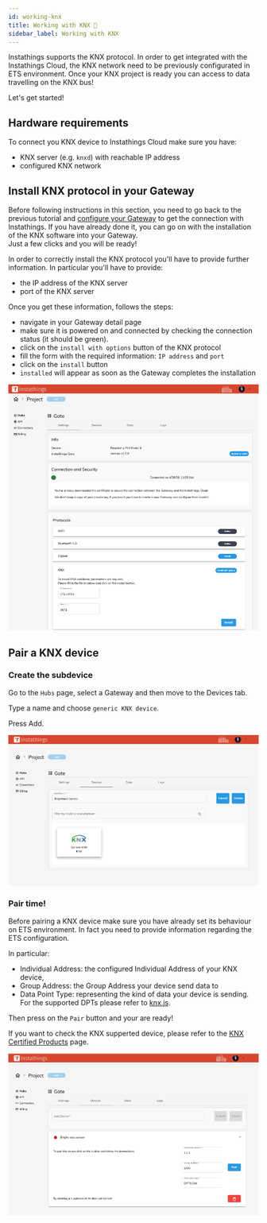 ```yaml
---
id: working-knx
title: Working with KNX 🔌
sidebar_label: Working with KNX
---
```

Instathings supports the KNX protocol. In order to get integrated with the Instathings Cloud, the KNX network need to be previously configurated in ETS environment. Once your KNX project is ready you can access to data travelling on the KNX bus!

Let's get started!

## Hardware requirements

To connect you KNX device to Instathings Cloud make sure you have:

 - KNX server (e.g. `knxd`) with reachable IP address
 - configured KNX network

## Install KNX protocol in your Gateway
Before following instructions in this section, you need to go back to the previous tutorial and <a href="/docs/guides/gateway-setup.html" target="_blank" class="external-link">configure your Gateway</a> to get the connection with Instathings. If you have already done it, you can go on with the installation of the KNX software into your Gateway. <br> Just a few clicks and you will be ready!

In order to correctly install the KNX protocol you'll have to provide further information. 
In particular you'll have to provide:
* the IP address of the KNX server
* port of the KNX server

Once you get these information, follows the steps:
- navigate in your Gateway detail page
- make sure it is powered on and connected by checking the connection status (it should be green).
- click on the `install with options` button of the KNX protocol
- fill the form with the required information: `IP address` and `port`
- click on the `install` button 
- `installed` will appear as soon as the Gateway completes the installation

<a href="/docs/assets/knx/install_knx_protocol.png" target="_blank">
    <img src="/docs/assets/knx/install_knx_protocol.png" width="1000"/>
</a>

## Pair a KNX device

### Create the subdevice
Go to the `Hubs` page, select a Gateway and then move to the Devices tab.

Type a name and choose `generic KNX device`.

Press Add.

<a href="/docs/assets/pairing-device/add-knx-device.png" target="_blank">
    <img src="/docs/assets/pairing-device/add-knx-device.png"/>
</a>

### Pair time!

Before pairing a KNX device make sure you have already set its behaviour on ETS environment. In fact you need to provide information regarding the ETS configuration. 

In particular:

* Individual Address: the configured Individual Address of your KNX device,
* Group Address: the Group Address your device send data to 
* Data Point Type: representing the kind of data your device is sending. For the supported DPTs please refer to <a href="https://bitbucket.org/ekarak/knx.js/src/master/README-datapoints.md" target="_blank" class="external-link">knx.js</a>.

Then press on the `Pair` button and your are ready!

If you want to check the KNX supperted device, please refer to the <a href="https://www.knx.org/knx-en/for-professionals/get-started/certified-knx-products/index.php" target="_blank" class="external-link">KNX Certified Products</a> page.

<a href="/docs/assets/pairing-device/knx-pairing.png" target="_blank">
    <img src="/docs/assets/pairing-device/knx-pairing.png"/>
</a>